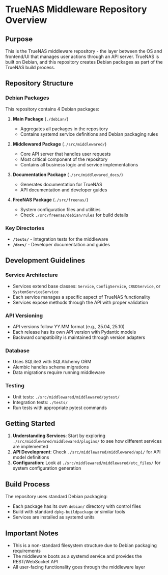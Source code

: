 # TrueNAS Middleware Repository Overview

## Purpose
This is the TrueNAS middleware repository - the layer between the OS and frontend/UI that manages user actions through an API server. TrueNAS is built on Debian, and this repository creates Debian packages as part of the TrueNAS build process.

## Repository Structure

### Debian Packages
This repository contains 4 Debian packages:

1. **Main Package** (`./debian/`)
   - Aggregates all packages in the repository
   - Contains systemd service definitions and Debian packaging rules

2. **Middlewared Package** (`./src/middlewared/`)
   - Core API server that handles user requests
   - Most critical component of the repository
   - Contains all business logic and service implementations

3. **Documentation Package** (`./src/middlewared_docs/`)
   - Generates documentation for TrueNAS
   - API documentation and developer guides

4. **FreeNAS Package** (`./src/freenas/`)
   - System configuration files and utilities
   - Check `./src/freenas/debian/rules` for build details

### Key Directories

- **`/tests/`** - Integration tests for the middleware
- **`/docs/`** - Developer documentation and guides

## Development Guidelines

### Service Architecture
- Services extend base classes: `Service`, `ConfigService`, `CRUDService`, or `SystemServiceService`
- Each service manages a specific aspect of TrueNAS functionality
- Services expose methods through the API with proper validation

### API Versioning
- API versions follow YY.MM format (e.g., 25.04, 25.10)
- Each release has its own API version with Pydantic models
- Backward compatibility is maintained through version adapters

### Database
- Uses SQLite3 with SQLAlchemy ORM
- Alembic handles schema migrations
- Data migrations require running middleware

### Testing
- Unit tests: `./src/middlewared/middlewared/pytest/`
- Integration tests: `./tests/`
- Run tests with appropriate pytest commands

## Getting Started

1. **Understanding Services**: Start by exploring `./src/middlewared/middlewared/plugins/` to see how different services are implemented
2. **API Development**: Check `./src/middlewared/middlewared/api/` for API model definitions
3. **Configuration**: Look at `./src/middlewared/middlewared/etc_files/` for system configuration generation

## Build Process
The repository uses standard Debian packaging:
- Each package has its own `debian/` directory with control files
- Build with standard `dpkg-buildpackage` or similar tools
- Services are installed as systemd units

## Important Notes
- This is a non-standard filesystem structure due to Debian packaging requirements
- The middleware boots as a systemd service and provides the REST/WebSocket API
- All user-facing functionality goes through the middleware layer